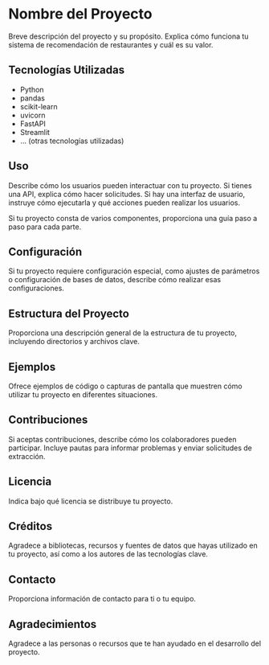 # Nombre del Proyecto

Breve descripción del proyecto y su propósito. Explica cómo funciona tu sistema de recomendación de restaurantes y cuál es su valor.

## Tecnologías Utilizadas

- Python
- pandas
- scikit-learn
- uvicorn
- FastAPI
- Streamlit
- ... (otras tecnologías utilizadas)


## Uso

Describe cómo los usuarios pueden interactuar con tu proyecto. Si tienes una API, explica cómo hacer solicitudes. Si hay una interfaz de usuario, instruye cómo ejecutarla y qué acciones pueden realizar los usuarios.

Si tu proyecto consta de varios componentes, proporciona una guía paso a paso para cada parte.

## Configuración

Si tu proyecto requiere configuración especial, como ajustes de parámetros o configuración de bases de datos, describe cómo realizar esas configuraciones.

## Estructura del Proyecto

Proporciona una descripción general de la estructura de tu proyecto, incluyendo directorios y archivos clave.

## Ejemplos

Ofrece ejemplos de código o capturas de pantalla que muestren cómo utilizar tu proyecto en diferentes situaciones.

## Contribuciones

Si aceptas contribuciones, describe cómo los colaboradores pueden participar. Incluye pautas para informar problemas y enviar solicitudes de extracción.

## Licencia

Indica bajo qué licencia se distribuye tu proyecto.

## Créditos

Agradece a bibliotecas, recursos y fuentes de datos que hayas utilizado en tu proyecto, así como a los autores de las tecnologías clave.

## Contacto

Proporciona información de contacto para ti o tu equipo.

## Agradecimientos

Agradece a las personas o recursos que te han ayudado en el desarrollo del proyecto.

